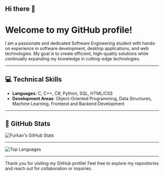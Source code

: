 ## Hi there 👋

# Welcome to my GitHub profile! 

I am a passionate and dedicated Software Engineering student with hands-on experience in software development, desktop applications, and web technologies. My goal is to create efficient, high-quality solutions while continually expanding my knowledge in cutting-edge technologies.

---


## 💻 Technical Skills

- **Languages**: C, C++, C#, Python, SQL, HTML/CSS
- **Development Areas**: Object-Oriented Programming, Data Structures, Machine Learning, Frontend and Backend Development

---

## 🌟 GitHub Stats

![Furkan's GitHub Stats](https://github-readme-stats.vercel.app/api?username=furkanaydos&show_icons=true&theme=radical)

---

![Top Languages](https://github-readme-stats.vercel.app/api/top-langs/?username=furkanaydos&layout=compact&theme=radical)

---

Thank you for visiting my GitHub profile! Feel free to explore my repositories and reach out for collaboration or inquiries.
